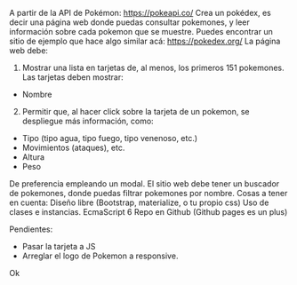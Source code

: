 A partir de la API de Pokémon: https://pokeapi.co/
Crea un pokédex, es decir una página web donde puedas consultar pokemones, y leer información sobre cada pokemon que se muestre.
Puedes encontrar un sitio de ejemplo que hace algo similar acá: https://pokedex.org/
La página web debe:
1. Mostrar una lista en tarjetas de, al menos, los primeros 151 pokemones. Las tarjetas deben mostrar: 
  - Nombre

2. Permitir que, al hacer click sobre la tarjeta de un pokemon, se despliegue más información, como: 
- Tipo (tipo agua, tipo fuego, tipo venenoso, etc.)
- Movimientos (ataques), etc.
- Altura
- Peso

De preferencia empleando un modal.
El sitio web debe tener un buscador de pokemones, donde puedas filtrar pokemones por nombre.
Cosas a tener en cuenta:
Diseño libre (Bootstrap, materialize, o tu propio css)
Uso de clases e instancias.
EcmaScript 6
Repo en Github (Github pages es un plus)



Pendientes: 
- Pasar la tarjeta a JS 
- Arreglar el logo de Pokemon a responsive. 


Ok 